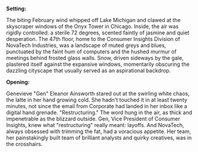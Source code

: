 **Setting:**

The biting February wind whipped off Lake Michigan and clawed at the skyscraper windows of the Onyx Tower in Chicago. Inside, the air was rigidly controlled: a sterile 72 degrees, scented faintly of jasmine and quiet desperation. The 47th floor, home to the Consumer Insights Division of NovaTech Industries, was a landscape of muted greys and blues, punctuated by the faint hum of computers and the hushed murmur of meetings behind frosted glass walls. Snow, driven sideways by the gale, plastered itself against the expansive windows, momentarily obscuring the dazzling cityscape that usually served as an aspirational backdrop.

**Opening:**

Genevieve "Gen" Eleanor Ainsworth stared out at the swirling white chaos, the latte in her hand growing cold. She hadn't touched it in at least twenty minutes, not since the email from Corporate had landed in her inbox like a digital hand grenade. "Restructuring." The word hung in the air, as thick and impenetrable as the blizzard outside. Gen, Vice President of Consumer Insights, knew what "restructuring" really meant: layoffs. And NovaTech, always obsessed with trimming the fat, had a voracious appetite. Her team, her painstakingly built team of brilliant analysts and quirky creatives, was in the crosshairs.
